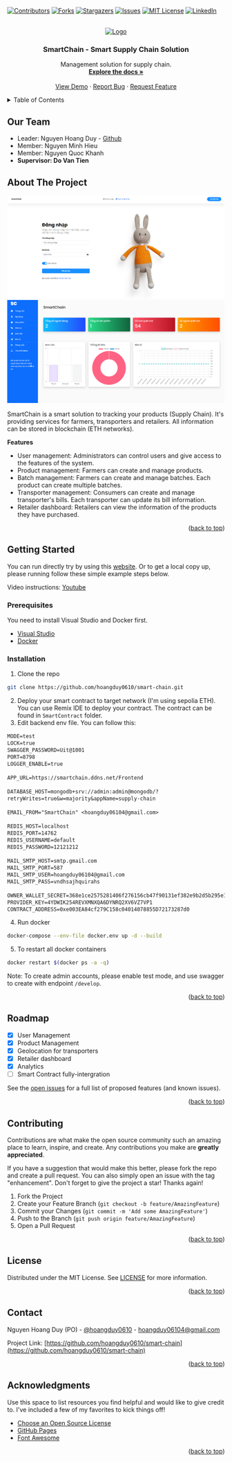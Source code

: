 <a name="readme-top"></a>
<!-- PROJECT SHIELDS -->
[![Contributors][contributors-shield]][contributors-url]
[![Forks][forks-shield]][forks-url]
[![Stargazers][stars-shield]][stars-url]
[![Issues][issues-shield]][issues-url]
[![MIT License][license-shield]][license-url]
[![LinkedIn][linkedin-shield]][linkedin-url]



<!-- PROJECT LOGO -->
<br />
<div align="center">
  <a href="https://github.com/hoangduy0610/smart-chain">
    <img src="https://placeholderlogo.com/img/placeholder-logo-1.png" alt="Logo" width="" height="80">
  </a>

  <h3 align="center">SmartChain -  Smart Supply Chain Solution</h3>

  <p align="center">
    Management solution for supply chain.
    <br />
    <a href="https://github.com/hoangduy0610/smart-chain"><strong>Explore the docs »</strong></a>
    <br />
    <br />
    <a href="https://github.com/hoangduy0610/smart-chain">View Demo</a>
    ·
    <a href="https://github.com/hoangduy0610/smart-chain/issues">Report Bug</a>
    ·
    <a href="https://github.com/hoangduy0610/smart-chain/issues">Request Feature</a>
  </p>
</div>



<!-- TABLE OF CONTENTS -->
<details>
  <summary>Table of Contents</summary>
  <ol>
    <li>
      <a href="#our-team">Our Team</a>
    </li>
    <li>
      <a href="#about-the-project">About The Project</a>
    </li>
    <li>
      <a href="#getting-started">Getting Started</a>
      <ul>
        <li><a href="#prerequisites">Prerequisites</a></li>
        <li><a href="#installation">Installation</a></li>
      </ul>
    </li>
    <li><a href="#roadmap">Roadmap</a></li>
    <li><a href="#contributing">Contributing</a></li>
    <li><a href="#license">License</a></li>
    <li><a href="#contact">Contact</a></li>
    <li><a href="#acknowledgments">Acknowledgments</a></li>
  </ol>
</details>

## Our Team
- Leader: Nguyen Hoang Duy - [Github](https://github.com/hoangduy0610)
- Member: Nguyen Minh Hieu
- Member: Nguyen Quoc Khanh
- **Supervisor: Do Van Tien**

<!-- ABOUT THE PROJECT -->
## About The Project

[![Product Name Screen Shot][product-screenshot]](https://github.com/hoangduy0610/smart-chain)
[![Product Name Screen Shot][product-screenshot-2]](https://github.com/hoangduy0610/smart-chain)

SmartChain is a smart solution to tracking your products (Supply Chain). It's providing services for farmers, transporters and retailers. All information can be stored in blockchain (ETH networks).

**Features**

- User management: Administrators can control users and give access to the features of the system.
- Product management: Farmers can create and manage products.
- Batch management: Farmers can create and manage batches. Each product can create multiple batches.
- Transporter management: Consumers can create and manage transporter's bills. Each transporter can update its bill information.
- Retailer dashboard: Retailers can view the information of the products they have purchased.

<p align="right">(<a href="#readme-top">back to top</a>)</p>


<!-- GETTING STARTED -->
## Getting Started

You can run directly try by using this [website](https://smcsoft.online/). Or to get a local copy up, please running follow these simple example steps below.

Video instructions: [Youtube](https://youtube.com/)

### Prerequisites

You need to install Visual Studio and Docker first.

* [Visual Studio](https://visualstudio.microsoft.com/)
* [Docker](https://docs.docker.com/desktop/install/windows-install/)

### Installation

1. Clone the repo
```sh
git clone https://github.com/hoangduy0610/smart-chain.git
```
2. Deploy your smart contract to target network (I'm using sepolia ETH). You can use Remix IDE to deploy your contract. The contract can be found in `SmartContract` folder.
3. Edit backend env file. You can follow this:
```
MODE=test
LOCK=true
SWAGGER_PASSWORD=Uit@1001
PORT=8798
LOGGER_ENABLE=true

APP_URL=https://smartchain.ddns.net/Frontend

DATABASE_HOST=mongodb+srv://admin:admin@mongodb/?retryWrites=true&w=majority&appName=supply-chain

EMAIL_FROM="SmartChain" <hoangduy06104@gmail.com>

REDIS_HOST=localhost
REDIS_PORT=14762
REDIS_USERNAME=default
REDIS_PASSWORD=12121212

MAIL_SMTP_HOST=smtp.gmail.com
MAIL_SMTP_PORT=587
MAIL_SMTP_USER=hoangduy06104@gmail.com
MAIL_SMTP_PASS=vndhsajhquirahs

OWNER_WALLET_SECRET=368e1ce2575281406f276156cb47f90131ef382e9b2d5b295e10de15f0953dab
PROVIDER_KEY=4YDWIK254REVXMNXQA6DYNRQ2XV6VZ7VP1
CONTRACT_ADDRESS=0xe003EA84cf279C158c04014078855D72173287d0
```
4. Run docker
```sh
docker-compose --env-file docker.env up -d --build
```
5. To restart all docker containers
```sh
docker restart $(docker ps -a -q)
```

Note: To create admin accounts, please enable test mode, and use swagger to create with endpoint `/develop`.

<p align="right">(<a href="#readme-top">back to top</a>)</p>

<!-- ROADMAP -->
## Roadmap

- [x] User Management
- [x] Product Management
- [x] Geolocation for transporters
- [x] Retailer dashboard
- [x] Analytics
- [ ] Smart Contract fully-intergration

See the [open issues](https://github.com/hoangduy0610/smart-chain/issues) for a full list of proposed features (and known issues).

<p align="right">(<a href="#readme-top">back to top</a>)</p>



<!-- CONTRIBUTING -->
## Contributing

Contributions are what make the open source community such an amazing place to learn, inspire, and create. Any contributions you make are **greatly appreciated**.

If you have a suggestion that would make this better, please fork the repo and create a pull request. You can also simply open an issue with the tag "enhancement".
Don't forget to give the project a star! Thanks again!

1. Fork the Project
2. Create your Feature Branch (`git checkout -b feature/AmazingFeature`)
3. Commit your Changes (`git commit -m 'Add some AmazingFeature'`)
4. Push to the Branch (`git push origin feature/AmazingFeature`)
5. Open a Pull Request

<p align="right">(<a href="#readme-top">back to top</a>)</p>



<!-- LICENSE -->
## License

Distributed under the MIT License. See [LICENSE](LICENSE) for more information.

<p align="right">(<a href="#readme-top">back to top</a>)</p>



<!-- CONTACT -->
## Contact

Nguyen Hoang Duy (PO) - [@hoangduy0610](https://github.com/hoangduy0610) - hoangduy06104@gmail.com

Project Link: [https://github.com/hoangduy0610/smart-chain](https://github.com/hoangduy0610/smart-chain)

<p align="right">(<a href="#readme-top">back to top</a>)</p>



<!-- ACKNOWLEDGMENTS -->
## Acknowledgments

Use this space to list resources you find helpful and would like to give credit to. I've included a few of my favorites to kick things off!

* [Choose an Open Source License](https://choosealicense.com)
* [GitHub Pages](https://pages.github.com)
* [Font Awesome](https://fontawesome.com)

<p align="right">(<a href="#readme-top">back to top</a>)</p>



<!-- MARKDOWN LINKS & IMAGES -->
<!-- https://www.markdownguide.org/basic-syntax/#reference-style-links -->
[contributors-shield]: https://img.shields.io/github/contributors/hoangduy0610/smart-chain.svg?style=for-the-badge
[contributors-url]: https://github.com/hoangduy0610/smart-chain/graphs/contributors
[forks-shield]: https://img.shields.io/github/forks/hoangduy0610/smart-chain.svg?style=for-the-badge
[forks-url]: https://github.com/hoangduy0610/smart-chain/network/members
[stars-shield]: https://img.shields.io/github/stars/hoangduy0610/smart-chain.svg?style=for-the-badge
[stars-url]: https://github.com/hoangduy0610/smart-chain/stargazers
[issues-shield]: https://img.shields.io/github/issues/hoangduy0610/smart-chain.svg?style=for-the-badge
[issues-url]: https://github.com/hoangduy0610/smart-chain/issues
[license-shield]: https://img.shields.io/github/license/hoangduy0610/smart-chain.svg?style=for-the-badge
[license-url]: https://github.com/hoangduy0610/smart-chain/blob/master/LICENSE
[linkedin-shield]: https://img.shields.io/badge/-LinkedIn-black.svg?style=for-the-badge&logo=linkedin&colorB=555
[linkedin-url]: https://linkedin.com/in/hoangduy06104
[product-screenshot]: assets/login.png
[product-screenshot-2]: assets/image.png